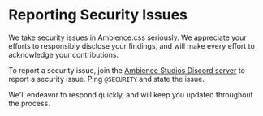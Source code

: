 # Reporting Security Issues

We take security issues in Ambience.css seriously. We appreciate your efforts to responsibly disclose your findings, and will make every effort to acknowledge your contributions.

To report a security issue, join the [Ambience Studios Discord server](https://discord.gg/aDfnRkXZhC) to report a security issue. Ping `@SECURITY` and state the issue.

We'll endeavor to respond quickly, and will keep you updated throughout the process.
